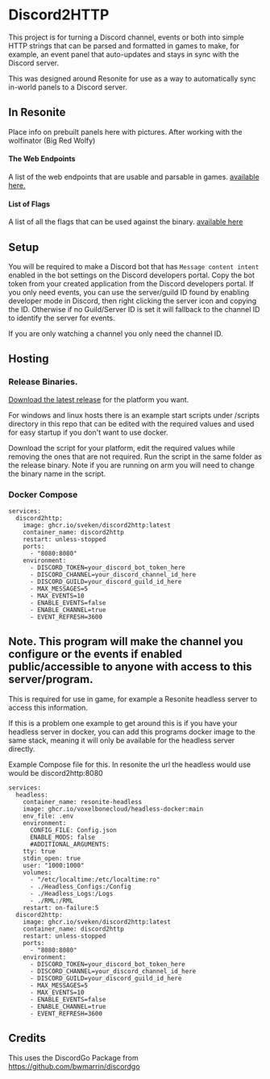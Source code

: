 # Discord2HTTP
This project is for turning a Discord channel, events or both into simple HTTP strings that can be parsed and formatted in games to make, for example, an event panel that auto-updates and stays in sync with the Discord server. 

This was designed around Resonite for use as a way to automatically sync in-world panels to a Discord server.

## In Resonite
Place info on prebuilt panels here with pictures. After working with the wolfinator (Big Red Wolfy)


#### The Web Endpoints
A list of the web endpoints that are usable and parsable in games. [available here.](docs/endpoints.md)
#### List of Flags
A list of all the flags that can be used against the binary. [available here](docs/flags.md)
## Setup
You will be required to make a Discord bot that has `Message content intent` enabled in the bot settings on the Discord developers portal. 
Copy the bot token from your created application from the Discord developers portal.
If you only need events, you can use the server/guild ID found by enabling developer mode in Discord, then right clicking the server icon and copying the ID. 
Otherwise if no Guild/Server ID is set it will fallback to the channel ID to identify the server for events.

If you are only watching a channel you only need the channel ID. 

## Hosting

### Release Binaries.
[Download the latest release](https://github.com/sveken/Discord2HTTP/releases) for the platform you want. 

For windows and linux hosts there is an example start scripts under /scripts directory in this repo that can be edited with the required values and used for easy startup if you don't want to use docker.

Download the script for your platform, edit the required values while removing the ones that are not required. Run the script in the same folder as the release binary. Note if you are running on arm you will need to change the binary name in the script.

### Docker Compose

```
services:
  discord2http:
    image: ghcr.io/sveken/discord2http:latest
    container_name: discord2http
    restart: unless-stopped
    ports:
      - "8080:8080"
    environment:
      - DISCORD_TOKEN=your_discord_bot_token_here
      - DISCORD_CHANNEL=your_discord_channel_id_here
      - DISCORD_GUILD=your_discord_guild_id_here
      - MAX_MESSAGES=5
      - MAX_EVENTS=10
      - ENABLE_EVENTS=false
      - ENABLE_CHANNEL=true
      - EVENT_REFRESH=3600
```


## Note. This program will make the channel you configure or the events if enabled public/accessible to anyone with access to this server/program.
This is required for use in game, for example a Resonite headless server to access this information. 

If this is a problem one example to get around this is if you have your headless server in docker, you can add this programs docker image to the same stack, meaning it will only be available for the headless server directly. 

Example Compose file for this. In resonite the url the headless would use would be discord2http:8080

```
services:
  headless:
    container_name: resonite-headless
    image: ghcr.io/voxelbonecloud/headless-docker:main 
    env_file: .env
    environment:
      CONFIG_FILE: Config.json
      ENABLE_MODS: false
      #ADDITIONAL_ARGUMENTS:
    tty: true
    stdin_open: true
    user: "1000:1000"
    volumes:
      - "/etc/localtime:/etc/localtime:ro"
      - ./Headless_Configs:/Config
      - ./Headless_Logs:/Logs
      - ./RML:/RML
    restart: on-failure:5
  discord2http:
    image: ghcr.io/sveken/discord2http:latest
    container_name: discord2http
    restart: unless-stopped
    ports:
      - "8080:8080"
    environment:
      - DISCORD_TOKEN=your_discord_bot_token_here
      - DISCORD_CHANNEL=your_discord_channel_id_here
      - DISCORD_GUILD=your_discord_guild_id_here
      - MAX_MESSAGES=5
      - MAX_EVENTS=10
      - ENABLE_EVENTS=false
      - ENABLE_CHANNEL=true
      - EVENT_REFRESH=3600
```
## Credits
This uses the DiscordGo Package from https://github.com/bwmarrin/discordgo